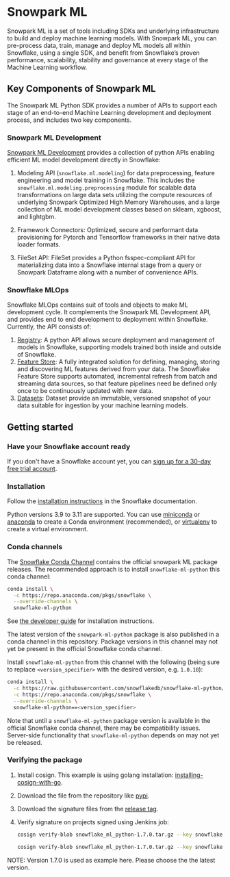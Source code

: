 # Snowpark ML

Snowpark ML is a set of tools including SDKs and underlying infrastructure to build and deploy machine learning models.
With Snowpark ML, you can pre-process data, train, manage and deploy ML models all within Snowflake, using a single SDK,
and benefit from Snowflake’s proven performance, scalability, stability and governance at every stage of the Machine
Learning workflow.

## Key Components of Snowpark ML

The Snowpark ML Python SDK provides a number of APIs to support each stage of an end-to-end Machine Learning development
and deployment process, and includes two key components.

### Snowpark ML Development

[Snowpark ML Development](https://docs.snowflake.com/en/developer-guide/snowpark-ml/index#ml-modeling)
provides a collection of python APIs enabling efficient ML model development directly in Snowflake:

1. Modeling API (`snowflake.ml.modeling`) for data preprocessing, feature engineering and model training in Snowflake.
This includes the `snowflake.ml.modeling.preprocessing` module for scalable data transformations on large data sets
utilizing the compute resources of underlying Snowpark Optimized High Memory Warehouses, and a large collection of ML
model development classes based on sklearn, xgboost, and lightgbm.

1. Framework Connectors: Optimized, secure and performant data provisioning for Pytorch and Tensorflow frameworks in
their native data loader formats.

1. FileSet API: FileSet provides a Python fsspec-compliant API for materializing data into a Snowflake internal stage
from a query or Snowpark Dataframe along with a number of convenience APIs.

### Snowflake MLOps

Snowflake MLOps contains suit of tools and objects to make ML development cycle. It complements
the Snowpark ML Development API, and provides end to end development to deployment within Snowflake.
Currently, the API consists of:

1. [Registry](https://docs.snowflake.com/en/developer-guide/snowpark-ml/index#snowflake-model-registry): A python API
  allows secure deployment and management of models in Snowflake, supporting models trained both inside and outside of
  Snowflake.
2. [Feature Store](https://docs.snowflake.com/en/developer-guide/snowpark-ml/index#snowflake-feature-store): A fully
  integrated solution for defining, managing, storing and discovering ML features derived from your data. The
  Snowflake Feature Store supports automated, incremental refresh from batch and streaming data sources, so that
  feature pipelines need be defined only once to be continuously updated with new data.
3. [Datasets](https://docs.snowflake.com/developer-guide/snowflake-ml/overview#snowflake-datasets): Dataset provide an
  immutable, versioned snapshot of your data suitable for ingestion by your machine learning models.

## Getting started

### Have your Snowflake account ready

If you don't have a Snowflake account yet, you can [sign up for a 30-day free trial account](https://signup.snowflake.com/).

### Installation

Follow the [installation instructions](https://docs.snowflake.com/en/developer-guide/snowpark-ml/index#installing-snowpark-ml)
in the Snowflake documentation.

Python versions 3.9 to 3.11 are supported. You can use [miniconda](https://docs.conda.io/en/latest/miniconda.html) or
[anaconda](https://www.anaconda.com/) to create a Conda environment (recommended),
or [virtualenv](https://docs.python.org/3/tutorial/venv.html) to create a virtual environment.

### Conda channels

The [Snowflake Conda Channel](https://repo.anaconda.com/pkgs/snowflake/) contains the official snowpark ML package releases.
The recommended approach is to install `snowflake-ml-python` this conda channel:

```sh
conda install \
  -c https://repo.anaconda.com/pkgs/snowflake \
  --override-channels \
  snowflake-ml-python
```

See [the developer guide](https://docs.snowflake.com/en/developer-guide/snowpark-ml/index) for installation instructions.

The latest version of the `snowpark-ml-python` package is also published in a conda channel in this repository. Package versions
in this channel may not yet be present in the official Snowflake conda channel.

Install `snowflake-ml-python` from this channel with the following (being sure to replace `<version_specifier>` with the
desired version, e.g. `1.0.10`):

```bash
conda install \
  -c https://raw.githubusercontent.com/snowflakedb/snowflake-ml-python/conda/releases/  \
  -c https://repo.anaconda.com/pkgs/snowflake \
  --override-channels \
  snowflake-ml-python==<version_specifier>
```

Note that until a `snowflake-ml-python` package version is available in the official Snowflake conda channel, there may
be compatibility issues. Server-side functionality that `snowflake-ml-python` depends on may not yet be released.

### Verifying the package

1. Install cosign.
  This example is using golang installation: [installing-cosign-with-go](https://edu.chainguard.dev/open-source/sigstore/cosign/how-to-install-cosign/#installing-cosign-with-go).
1. Download the file from the repository like [pypi](https://pypi.org/project/snowflake-ml-python/#files).
1. Download the signature files from the [release tag](https://github.com/snowflakedb/snowflake-ml-python/releases/tag/1.7.0).
1. Verify signature on projects signed using Jenkins job:

   ```sh
   cosign verify-blob snowflake_ml_python-1.7.0.tar.gz --key snowflake-ml-python-1.7.0.pub --signature resources.linux.snowflake_ml_python-1.7.0.tar.gz.sig

   cosign verify-blob snowflake_ml_python-1.7.0.tar.gz --key snowflake-ml-python-1.7.0.pub --signature resources.linux.snowflake_ml_python-1.7.0
   ```

NOTE: Version 1.7.0 is used as example here. Please choose the the latest version.
